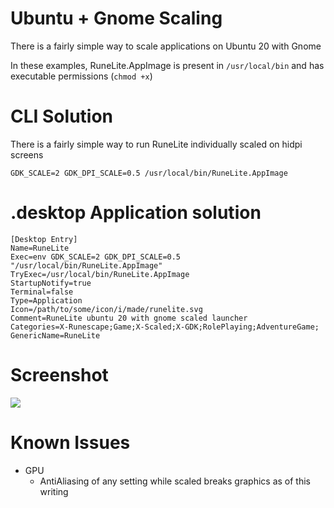 # Ubuntu + Gnome Scaling
There is a fairly simple way to scale applications on Ubuntu 20 with Gnome

In these examples, RuneLite.AppImage is present in `/usr/local/bin` and has executable permissions (`chmod +x`)


# CLI Solution
There is a fairly simple way to run RuneLite individually scaled on hidpi screens

```
GDK_SCALE=2 GDK_DPI_SCALE=0.5 /usr/local/bin/RuneLite.AppImage
```


# .desktop Application solution

```
[Desktop Entry]
Name=RuneLite
Exec=env GDK_SCALE=2 GDK_DPI_SCALE=0.5 "/usr/local/bin/RuneLite.AppImage"
TryExec=/usr/local/bin/RuneLite.AppImage
StartupNotify=true
Terminal=false
Type=Application
Icon=/path/to/some/icon/i/made/runelite.svg
Comment=RuneLite ubuntu 20 with gnome scaled launcher
Categories=X-Runescape;Game;X-Scaled;X-GDK;RolePlaying;AdventureGame;
GenericName=RuneLite

```
# Screenshot

![](https://i.imgur.com/IdT1pKD.png)


# Known Issues

* GPU
    * AntiAliasing of any setting while scaled breaks graphics as of this writing